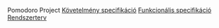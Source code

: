 Pomodoro Project
[Követelmény specifikáció](https://github.com/nacsacsa/Pomodoro/blob/main/K%C3%B6vetelm%C3%A9ny%20specifik%C3%A1ci%C3%B3.md)
[Funkcionális specifikáció](https://github.com/nacsacsa/Pomodoro/blob/main/Funkcion%C3%A1lis%20specifik%C3%A1ci%C3%B3.md)
[Rendszerterv](https://github.com/nacsacsa/Pomodoro/blob/main/Rendszerterv.md)

